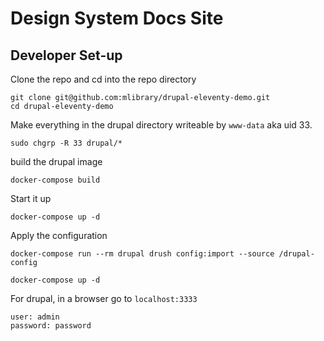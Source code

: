 # Design System Docs Site

## Developer Set-up
Clone the repo and cd into the repo directory
```
git clone git@github.com:mlibrary/drupal-eleventy-demo.git
cd drupal-eleventy-demo
```

Make everything in the drupal directory writeable by `www-data` aka uid 33. 
```
sudo chgrp -R 33 drupal/*
```
build the drupal image
```
docker-compose build
```

Start it up
```
docker-compose up -d
```

Apply the configuration
```
docker-compose run --rm drupal drush config:import --source /drupal-config
```

```
docker-compose up -d
```
For drupal, in a browser go to `localhost:3333`
```
user: admin
password: password
```

